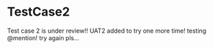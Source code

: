 # TestCase2
Test case 2 is under review!!
UAT2 added to try one more time!
testing @mention! try again pls...
